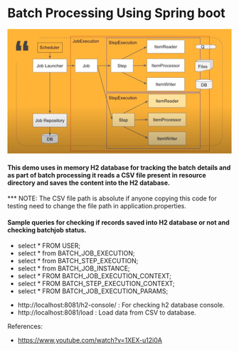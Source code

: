 # Batch Processing Using Spring boot
![alt text](https://github.com/roulupen/spring-batch-demo/blob/master/SpringBatch%20Architecture.JPG?raw=true)

#### This demo uses in memory H2 database for tracking the batch details and as part of batch processing it reads a CSV file present in resource directory and saves the content into the H2 database.

*** NOTE: The CSV file path is absolute if anyone copying this code for testing need to change the file path in application.properties.

#### Sample queries for checking if records saved into H2 database or not and checking batchjob status.

- select * FROM USER;
- select * from BATCH_JOB_EXECUTION;
- select * from BATCH_STEP_EXECUTION;
- select * from BATCH_JOB_INSTANCE;
- select * FROM BATCH_JOB_EXECUTION_CONTEXT;
- select * FROM BATCH_STEP_EXECUTION_CONTEXT;
- select * FROM BATCH_JOB_EXECUTION_PARAMS;

* http://localhost:8081/h2-console/ : For checking h2 database console.
* http://localhost:8081/load : Load data from CSV to database.


References:
- https://www.youtube.com/watch?v=1XEX-u12i0A
